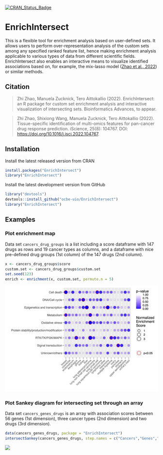 [![CRAN_Status_Badge](http://www.r-pkg.org/badges/version/EnrichIntersect)](https://cran.r-project.org/package=EnrichIntersect)

# EnrichIntersect

This is a flexible tool for enrichment analysis based on user-defined
sets. It allows users to perform over-representation analysis of the
custom sets among any specified ranked feature list, hence making
enrichment analysis applicable to various types of data from different
scientific fields. EnrichIntersect also enables an interactive means to
visualize identified associations based on, for example, the mix-lasso
model ([Zhao et al., 2022](https://doi.org/10.1016/j.isci.2022.104767))
or similar methods.

## Citation

> Zhi Zhao, Manuela Zucknick, Tero Aittokallio (2022).
> EnrichIntersect: an R package for custom set enrichment analysis and
> interactive visualization of intersecting sets. Bioinformatics Advances,
> to appear.

> Zhi Zhao, Shixiong Wang, Manuela Zucknick, Tero Aittokallio (2022).
> Tissue-specific identification of multi-omics features for pan-cancer
> drug response prediction. iScience, 25(8): 104767. DOI:
> <https://doi.org/10.1016/j.isci.2022.104767>.

## Installation

Install the latest released version from CRAN

```r
install.packages("EnrichIntersect")
library("EnrichIntersect")
```

Install the latest development version from GitHub

```r
library("devtools")
devtools::install_github("ocbe-uio/EnrichIntersect")
library("EnrichIntersect")
```

## Examples

### Plot enrichment map

Data set `cancers_drug_groups` is a list including a score dataframe
with 147 drugs as rows and 19 cancer types as columns, and a dataframe
with nice pre-defined drug groups (1st column) of the 147 drugs (2nd
column).

```r
x <- cancers_drug_groups$score
custom.set <- cancers_drug_groups$custom.set
set.seed(123)
enrich <- enrichment(x, custom.set, permute.n = 5)
```

![](https://github.com/zhizuio/EnrichIntersect/blob/main/README_plot_enrich.png)<!-- -->

### Plot Sankey diagram for intersecting set through an array

Data set `cancers_genes_drugs` is an array with association scores
between 56 genes (1st dimension), three cancer types (2nd dimension) and
two drugs (3rd dimension).

```r
data(cancers_genes_drugs, package = "EnrichIntersect")
intersectSankey(cancers_genes_drugs, step.names = c("Cancers","Genes","Drugs"))
```

![](https://github.com/zhizuio/EnrichIntersect/blob/main/README_plot_sankey.png)<!-- -->
